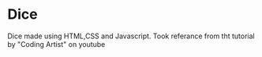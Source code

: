 # Dice
Dice made using HTML,CSS and Javascript. Took referance from tht tutorial by "Coding Artist" on youtube
